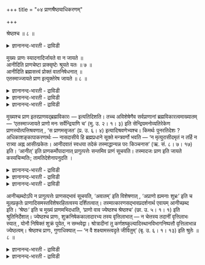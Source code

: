 +++
title = "०४ प्राणश्रैष्ठ्याधिकरणम्"

+++

श्रेष्ठश्च ॥ ८ ॥  
<details><summary>ज्ञानानन्द-भारती - द्राविडी</summary>

च्रेष्टच्च ॥ ८ ॥
</details>

मुख्यः प्राणः स्यादनादिर्जायते वा न जायते ॥  
आनीदिति प्राणचेष्टा प्राक्सृष्टेः श्रूयते यतः ॥ ७ ॥  
आनीदिति ब्रह्मसत्त्वं प्रोक्तं वातनिषेधनात् ॥  
एतस्माज्जायते प्राण इत्युक्तेरेष जायते ॥ ८ ॥  
<details><summary>ज्ञानानन्द-भारती - द्राविडी</summary>

--वैयासिग न्यायमाला
</details>

<details><summary>ज्ञानानन्द-भारती - द्राविडी</summary>

मुगत्तिलिरुक्कुम् पिराणऩ् आदियऱ्ऱदा? अल्लदु ण्डागिऱदा? स्रुष्टिक्कु
मुऩ्ऩालेये "आनीत्'' (मूच्चु विट्टदु) ऎऩ्ऱु पिराणऩुडैय सॆयल्
सॊल्लप्पडुवदाल्, (पिराणऩ्) उण्डावदिल्लै।
</details>

<details><summary>ज्ञानानन्द-भारती - द्राविडी</summary>

"आनीत्" ऎऩ्ऱु पिरह्मत्तिऩ् इरुप्पु ताऩ् सॊल्लप् पट्टदु, वायु
मऱुक्कप्पट्टिरुप्पदाल्, "इदिलिरुन्दु पिराणऩ् उण्डागिऱदु" ऎऩ्ऱु
सॊल्लप्पट्टिरुप्पदाल्, तु (पिराणऩ्) उण्डागिऱदु।
</details>

मुख्यश्च प्राण इतरप्राणवद्ब्रह्मविकारः — इत्यतिदिशति। तच्च अविशेषेणैव
सर्वप्राणानां ब्रह्मविकारत्वमाख्यातम् — ‘एतस्माज्जायते प्राणो मनः
सर्वेन्द्रियाणि च’ (मु. उ. २। १। ३) इति सेन्द्रियमनोव्यतिरेकेण
प्राणस्योत्पत्तिश्रवणात् , ‘स प्राणमसृजत’ (प्र. उ. ६। ४)
इत्यादिश्रवणेभ्यश्च। किमर्थः पुनरतिदेशः ? अधिकाशङ्कापाकरणार्थः —
नासदासीये हि ब्रह्मप्रधाने सूक्ते मन्त्रवर्णो भवति — ‘न मृत्युरासीदमृतं
न तर्हि न रात्र्या अह्न आसीत्प्रकेतः। आनीदवातं स्वधया तदेकं
तस्माद्धान्यन्न परः किञ्चनास’ (ऋ. सं. ८। ७। १७) इति। ‘आनीत्’ इति
प्राणकर्मोपादानात् प्रागुत्पत्तेः सन्तमिव प्राणं सूचयति। तस्मादजः प्राण
इति जायते कस्यचिन्मतिः; तामतिदेशेनापनुदति ।

<details><summary>ज्ञानानन्द-भारती - द्राविडी</summary>

(इदुवरै मूऩ्ऱु अदिगरणङ्गळाल् इन्दिरियङ् गळैप्पऱ्ऱि विसारित्तुविट्टु इन्द
अदिगरणत्तिल् मुक्य पिराणऩैप्पऱ्ऱि विसारिक्किऱार्। इन्दिरियङ्गळ्, मऩस्,
पिराणऩ् ऎल्लावऱ्ऱिऱ्कुम् पिराणऩ् ऎऩ्ऱ पॆयरिरुन्द पोदिलुम् मुगत्तिलुळ्ळ
वायु रूबमाऩ पिराणऩुक्कु मुक्य पिराणऩ् ऎऩ्ऱु पॆयर्। इन्द पिराणऩ्गळुक्कुळ्
मुक्य पिराणऩ् कर्बत्तिल् मुदलिल् पिरवेसिप्पदाल् ज्येष्टऩ्। पिराणवायु
इल्लामल् कण् मुदलाऩ वैगळ् सरीरत्तिल् इरुक्क मुडियादादलाल् इवऩे
सिरेष्टऩ्। इन्द मुक्य पिराणऩ् अनादिया, उत्पत्ति यडैगिऱाऩा ऎऩ्ऱु
सन्देहम्। मुक्य पिराणऩ् अनादि उत्पत्ति किडैयादु। एऩॆऩिल् सुरुदियिल्
'aाप्' ऎऩ्ऱ पदत्ताल् ऎल्लामऴिन्द महाबिरळयत्तिल् कूड
मूच्चुविट्टुक्कॊण्डिरुन्ददु ऎऩ्ऱु कूऱप्पडुगिऱदु। मूच्चु विडुवदु ऎऩ्बदु
मुक्य पिराणऩुडैय वेलै। इदऩाल् अप्पॊऴुदु मुक्य पिराणऩ् इरुन्ददागत्
तॆरिगिऱदु। आगैयाल् पिराणऩुक्कु उत्पत्ति इल्लै ऎऩ्ऱु पूर्वबक्षम्।
</details>

<details><summary>ज्ञानानन्द-भारती - द्राविडी</summary>

अदे सुरुदि अaāi ऎऩ्ऱ पदत्ताल् अच्चमयम् वायु इल्लै ऎऩ्बदै
कुऱिप्पिडुगिऱदु। इदिलिरुन्दु वायुरू पमाऩ पिराणऩ् इल्लैयॆऩ्ऱु तॆरिवदाल्
पिऩ्ऩाल् ताऩ् इदु उण्डायिरुक्क वेण्डुम्। आगैयाल् पिराणऩ् अनादियल्ल।
मऱ्ऱॊरु सुरुदि इन्दिरियम्, मऩस्, पिराणऩ् मुदलियऩ पिरह्मत्तिलिरुन्दु
उण्डा किऱदु ऎऩ्ऱु स्पष्टमागच् चॊल्गिऱदु। इदैयऩुसरित्तु अाळ् ऎऩ्ऱ
पदत्तिऱ्कु पिरह्मम् इरुन्ददु ऎऩ्ऱुदाऩ् अर्त्तम् सॊल्ल वेण्डुम् ऎऩ्बदु
सित्तान्दम्)।
</details>

<details><summary>ज्ञानानन्द-भारती - द्राविडी</summary>

मुक्किय पिराणऩुम्, मऱ्ऱ पिराणऩ्गळैप्पोल पिरह्मत्तिऩ् कार्यम् ऎऩ्ऱु
अदिदेसम् सॆय्गिऱार्। अन्द पिरह्मत्तिऩ् विगारमायिरुक्कुम् तऩ्मै ऎल्ला
पिराणऩ्गळुक्कुमे वित्तियासमिल्लामल् पॊदुवागवे सॊल्लप्पट्टिरुक्किऱदु।
“इदिलिरुन्दु उण्डागिऱदु पिराणऩ्। मऩस् ऎल्ला इन्दिरियङ्गळुम्” (मुण्डग।
II;१-३) ऎऩ्ऱु इन्दिरियङ्गळोडु कूडिऩ मऩसुक्कु वेऱाग पिराणऩुक्कु उत्पत्ति
सॊल्लप्पट्टिरुप् पदालुम्, “अवर् पिराणऩै स्रुष्टित्तार्" (पिरच्ऩ। VI;४)
ऎऩ्बदु मुदलाऩ सुरुदिगळिलिरुन्दुम्, अप्पडि इरुक्क अदिदेसम् ऎदऱ्काग?
अदिगमायुळ्ळ सन्देहत् तैप् पोक्कडिप्पदऱ्काग। पिरह्म पिरदाऩ मायुळ्ळ
नासदासीय सूक्तत्तिल् “अप्पॊऴुदु (पिरळय कालत्तिल्, स्रुष्टिक्कु मुऩ्ऩाल्)
मिरुत्यु किडैयादु। अमिरुदम् किडैयादु। रात्तिरियिऩ् त्वजम् (सन्दिरऩो)
पगलिऩ् त्वजम् (सूर्यऩो इरुक्कविल्लै, अदु ऒऩ्ऱु मट्टुम् काऱ्ऱिल्लामल्
स्वदैयुडऩ् (मायैयुडऩ्) इरुन्ददु। अदैत् तविर वेऱु ऎदुवुम् इल्लै”
(रुक्स्म्हिदै।VIII;७-१७) ऎऩ्ऱ मन्दिर वर्णम् इरुक्किऱदु। आनीत् ऎऩ्ऱु
पिराणऩुडैय सॆय्गै सॊल्लप्पट्टु इरुप्पदाल्, उत्पत्तिक्कु मुऩ्ऩाल् पिराणऩ्
इरुप्पदागवे सूसिक्किऱदु। आगैयाल् पिराणऩ् पिऱप्पऱ्ऱदु ऎऩ्ऱु यारुक्केऩुम्
ऎण्णम् एऱ्पडलाम्। अदै अदिदेसत्तिऩाल् पोक्कडिक्किऱार्।
</details>

आनीच्छब्दोऽपि न प्रागुत्पत्तेः प्राणसद्भावं सूचयति, ‘अवातम्’ इति
विशेषणात् , ‘अप्राणो ह्यमनाः शुभ्रः’ इति च मूलप्रकृतेः
प्राणादिसमस्तविशेषरहितत्वस्य दर्शितत्वात्।
तस्मात्कारणसद्भावप्रदर्शनार्थ एवायम् आनीच्छब्द इति। ‘श्रेष्ठः’ इति च
मुख्यं प्राणमभिदधाति, ‘प्राणो वाव ज्येष्ठश्च श्रेष्ठश्च’ (छा. उ. ५। १।
१) इति श्रुतिनिर्देशात्। ज्येष्ठश्च प्राणः, शुक्रनिषेककालादारभ्य तस्य
वृत्तिलाभात् — न चेत्तस्य तदानीं वृत्तिलाभः स्यात् , योनौ निषिक्तं
शुक्रं पूयेत, न सम्भवेद्वा। श्रोत्रादीनां तु
कर्णशष्कुल्यादिस्थानविभागनिष्पत्तौ वृत्तिलाभान्न ज्येष्ठत्वम्।
श्रेष्ठश्च प्राणः, गुणाधिक्यात् — ‘न वै शक्ष्यामस्त्वदृते जीवितुम्’ (बृ.
उ. ६। १। १३) इति श्रुतेः ॥ ८ ॥

<details><summary>ज्ञानानन्द-भारती - द्राविडी</summary>

आनीत् ऎऩ्ऱ सप्तमुम् उत्पत्तिक्कु मुऩ्ऩाल् पिराणऩिऩ् इरुप्पै
सूसिक्कविल्लै, काऱ्ऱऱ्ऱदाय् ऎऩ्ऱु कुऱिप्पिट्टु इरुक्किऱबडियाल्, “पिराणऩ्
अऱ्ऱदु, मऩस् अऱ्ऱदु, सुत्तमाऩदु” ऎऩ्ऱु मूलगारणत्तिऱ्कु पिराणऩ् मुदलाऩ
ऎल्ला विसेषङ्गळिऩ् इल्लामै काट्टप्पट्टिरुप्पदालुम्, आगैयाल् कारणत्तिऩ्
इरुप् पैक् काट्टुवदऱ्कागत्ताऩ् आनीत् ऎऩ्ऱ सप्तम् ऎऩ्ऱु।
</details>

<details><summary>ज्ञानानन्द-भारती - द्राविडी</summary>

सिरेष्टऩ् ऎऩ्ऱु मुक्किय पिराणऩै सॊल्लु किऱार्। "पिराणऩ्दाऩ् ज्येष्टऩुम्
सिरेष्टऩुम्” (सान्।V;१-१) ऎऩ्ऱु सुरुदि कुऱिप्पिडुवदाल्, पिराणऩ्
ज्येष्टऩुम् (मुन्दिऩवऩुम्) कूड सुक्र निषेग कालम् मुदल् कॊण्डु अदऱ्कु
विरुत्तियेऱ्पट्टिरुप्पदाल्, अप्पॊऴुदु अदऱ्कु विरुत्तियेऱ्पडामलिरुन्ददे
याऩाल्, योऩियिल् विडप्पट्ट सुक्रम् अऴुगि विडुम्, अल्लदु कर्प्पम्
उण्डागादु। कादु मुदलियवैगळुक्कु कर्णसष्कुली मुदलाऩ स्ताऩङ्गळ्
तऩित्तऩियाग एऱ्पट्ट पिऱगे विरुत्ति एऱ्पडुवदाल् अवैगळुक्कु ज्येष्टत्तऩ्मै
किडैयादु। पिराणऩ् सिरेष्टऩुम् कूड, कुणम् अदिगमायिरुप्पदाल्, “नी इल्लामल्
नाङ्गळ् जीविक्कवे मुडियविल्लै” (पिरुहत्।VI;१-१३) ऎऩ्ऱ सुरुदियिऩाल्।
</details>

